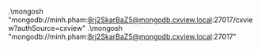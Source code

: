 .\mongosh "mongodb://minh.pham:8rj2SkarBaZ5@mongodb.cxview.local:27017/cxview?authSource=cxview"
.\mongosh "mongodb://minh.pham:8rj2SkarBaZ5@mongodb.cxview.local:27017"